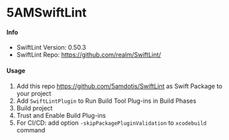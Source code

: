 # 5AMSwiftLint

#### Info

- SwiftLint Version: 0.50.3
- SwiftLint Repo: https://github.com/realm/SwiftLint/


#### Usage

1. Add this repo https://github.com/5amdotis/SwiftLint as Swift Package to your project
2. Add `SwiftLintPlugin` to Run Build Tool Plug-ins in Build Phases
3. Build project
4. Trust and Enable Build Plug-ins
5. For CI/CD: add option `-skipPackagePluginValidation` to `xcodebuild` command
